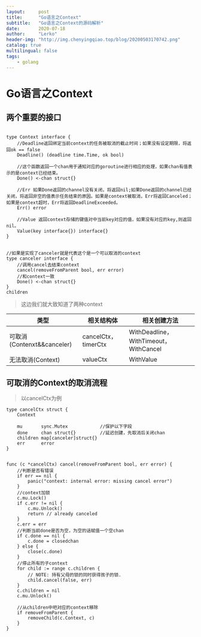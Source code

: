 ```yaml
---
layout:     post
title:      "Go语言之Context"
subtitle:   "Go语言之Context的源码解析"
date:       2020-07-18
author:     "Lerko"
header-img: "http://img.chenyingqiao.top/blog/20200503170742.png"
catalog: true
multilingual: false
tags:
    - golang
---
```



# Go语言之Context

## 两个重要的接口

```golang

type Context interface {
	//Deadline返回绑定当前context的任务被取消的截止时间；如果没有设定期限，将返回ok == false
	Deadline() (deadline time.Time, ok bool)

    //这个函数返回一个chan用于通知对应的goroutine进行相应的处理，如果chan有值表示的是context已经结束。
	Done() <-chan struct{}

	//Err 如果Done返回的channel没有关闭，将返回nil;如果Done返回的channel已经关闭，将返回非空的值表示任务结束的原因。如果是context被取消，Err将返回Canceled；如果是context超时，Err将返回DeadlineExceeded。
	Err() error

    //Value 返回context存储的键值对中当前key对应的值，如果没有对应的key,则返回nil。
	Value(key interface{}) interface{}
}

```

```golang

//如果是实现了canceler就是代表这个是一个可以取消的context
type canceler interface {
    //调用cancel去结束context
    cancel(removeFromParent bool, err error)
    //和context一致
	Done() <-chan struct{}
}
children
```

> 这边我们就大致知道了两种context

| 类型 | 相关结构体 |相关创建方法|
|--|--|--|
| 可取消(Contenxt&&canceler) | cancelCtx，timerCtx | WithDeadline，WithTimeout，WithCancel |
| 无法取消(Context) | valueCtx | WithValue |


## 可取消的Context的取消流程

> 以cancelCtx为例

```golang
type cancelCtx struct {
	Context

	mu       sync.Mutex            //保护以下字段
	done     chan struct{}         //延迟创建，先取消后关闭chan
	children map[canceler]struct{} 
	err      error                 
}


func (c *cancelCtx) cancel(removeFromParent bool, err error) {
    //判断是否有错误
	if err == nil {
		panic("context: internal error: missing cancel error")
    }
    //context加锁
	c.mu.Lock()
	if c.err != nil {
		c.mu.Unlock()
		return // already canceled
	}
    c.err = err
    //判断当前done是否为空，为空的话赋值一个空chan
	if c.done == nil {
		c.done = closedchan
	} else {
		close(c.done)
    }
    //停止所有的子context
	for child := range c.children {
		// NOTE: 持有父母的锁的同时获得孩子的锁.
		child.cancel(false, err)
	}
	c.children = nil
	c.mu.Unlock()

    //从children中吧对应的context移除
	if removeFromParent {
		removeChild(c.Context, c)
	}
}
```
